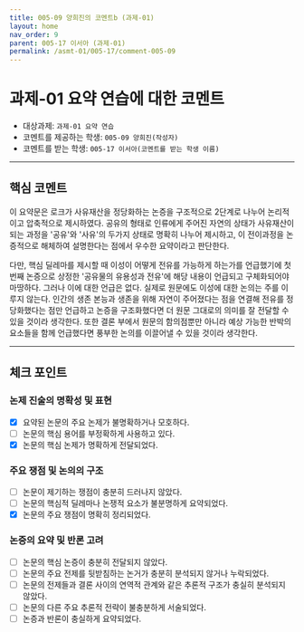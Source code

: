 ```yaml
---
title: 005-09 양희진의 코멘트b (과제-01) 
layout: home
nav_order: 9
parent: 005-17 이서아 (과제-01)
permalink: /asmt-01/005-17/comment-005-09
---
```


# 과제-01 요약 연습에 대한 코멘트

- 대상과제: `과제-01 요약 연습`
- 코멘트를 제공하는 학생: `005-09 양희진(작성자)` 
- 코멘트를 받는 학생: `005-17 이서아(코멘트를 받는 학생 이름)` 

---

## 핵심 코멘트

이 요약문은 로크가 사유재산을 정당화하는 논증을 구조적으로 2단계로 나누어 논리적이고 압축적으로 제시하였다. 공유의 형태로 인류에게 주어진 자연의 상태가 사유재산이 되는 과정을 '공유'와 '사유'의 두가지 상태로 명확히 나누어 제시하고, 이 전이과정을 논증적으로 해체하여 설명한다는 점에서 우수한 요약이라고 판단한다. 

다만, 핵심 딜레마를 제시할 때 이성이 어떻게 전유를 가능하게 하는가를 언급했기에 첫번째 논증으로 상정한 '공유물의 유용성과 전유'에 해당 내용이 언급되고 구체화되어야 마땅하다. 그러나 이에 대한 언급은 없다. 실제로 원문에도 이성에 대한 논의는 주를 이루지 않는다. 인간의 생존 본능과 생존을 위해 자연이 주어졌다는 점을 연결해 전유를 정당화했다는 점만 언급하고 논증을 구조화했다면 더 원문 그대로의 의미를 잘 전달할 수 있을 것이라 생각한다. 또한 결론 부에서 원문의 함의점뿐만 아니라 예상 가능한 반박의 요소들을 함께 언급했다면 풍부한 논의를 이끌어낼 수 있을 것이라 생각한다.

---

## 체크 포인트

### 논제 진술의 명확성 및 표현  
- [x] 요약된 논문의 주요 논제가 불명확하거나 모호하다.  
- [ ] 논문의 핵심 용어를 부정확하게 사용하고 있다.  
- [x] 논문의 핵심 논제가 명확하게 전달되었다.  

### 주요 쟁점 및 논의의 구조  
- [ ] 논문이 제기하는 쟁점이 충분히 드러나지 않았다.  
- [ ] 논문의 핵심적 딜레마나 논쟁적 요소가 불분명하게 요약되었다.  
- [x] 논문의 주요 쟁점이 명확히 정리되었다.  

### 논증의 요약 및 반론 고려  
- [ ] 논문의 핵심 논증이 충분히 전달되지 않았다.  
- [ ] 논문의 주요 전제를 뒷받침하는 논거가 충분히 분석되지 않거나 누락되었다.  
- [ ] 논문의 전제들과 결론 사이의 연역적 관계와 같은 추론적 구조가 충실히 분석되지 않았다.  
- [ ] 논문의 다른 주요 추론적 전략이 불충분하게 서술되었다.
- [ ] 논증과 반론이 충실하게 요약되었다. 